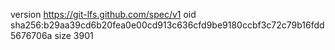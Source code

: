 version https://git-lfs.github.com/spec/v1
oid sha256:b29aa39cd6b20fea0e00cd913c636cfd9be9180ccbf3c72c79b16fdd5676706a
size 3901
